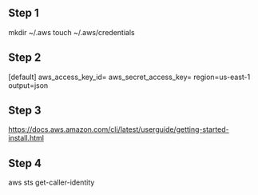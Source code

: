 ## Step 1

mkdir ~/.aws
touch ~/.aws/credentials

## Step 2

[default]
aws_access_key_id=
aws_secret_access_key=
region=us-east-1
output=json

## Step 3

https://docs.aws.amazon.com/cli/latest/userguide/getting-started-install.html

## Step 4

aws sts get-caller-identity

